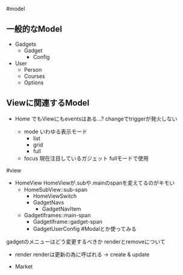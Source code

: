 #model
## 一般的なModel
* Gadgets
    + Gadget
        - Config
* User
    + Person
    + Courses
    + Options

## Viewに関連するModel
+ Home
    でもViewにもeventsはある...?
    changeでtriggerが発火しない

    * mode
        いわゆる表示モード
        - list
        - grid
        - full
    * focus
        現在注目しているガジェット
        fullモードで使用

#view
* HomeView
    HomeViewが.subや.mainのspanを変えてるのがキモい
    + HomeSubView::sub-span
        + HomeViewSwitch
        + GadgetNavs
            - GadgetNavItem
    + GadgetIframes::main-span
        - GadgetIframe::gadget-span
        - GadgetUserConfig #Modalとか使ってみる


gadgetのメニューはどう変更するべきか
renderとremoveについて
* render
    renderは更新の為に呼ばれる
    -> create & update

* Market

